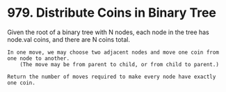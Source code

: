 # 979. Distribute Coins in Binary Tree

Given the root of a binary tree with N nodes, each
        node in the tree has node.val coins, and there are
        N coins total.

    In one move, we may choose two adjacent nodes and move one coin from one node to another. 
        (The move may be from parent to child, or from child to parent.)

    Return the number of moves required to make every node have exactly one coin.